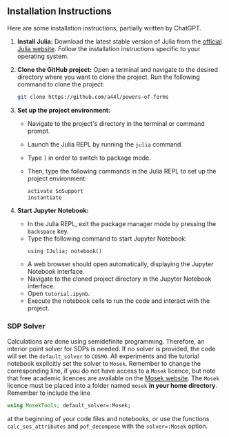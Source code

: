 

## Installation Instructions

Here are some installation instructions, partially written by ChatGPT.  

1. **Install Julia:** Download the latest stable version of Julia from the [official Julia website](https://julialang.org/downloads/). Follow the installation instructions specific to your operating system.

2. **Clone the GitHub project:** 
Open a terminal and navigate to the desired directory where you want to clone the project. Run the following command to clone the project:
     ```bash
     git clone https://github.com/a44l/powers-of-forms
     ```

3. **Set up the project environment:**
   - Navigate to the project's directory in the terminal or command prompt.
   - Launch the Julia REPL by running the `julia` command.
   - Type `]` in order to switch to package mode. 
   - Then, type the following commands in the Julia REPL to set up the project environment:

     ```julia
     activate SoSupport
     instantiate
     ```

4. **Start Jupyter Notebook:**
	- In the Julia REPL, exit the package manager mode by pressing the `backspace` key.
	- Type the following command to start Jupyter Notebook:
		```julia-repl
		using IJulia; notebook()
		```
	- A web browser should open automatically, displaying the Jupyter Notebook interface.
    - Navigate to the cloned project directory in the Jupyter Notebook interface.
    - Open `tutorial.ipynb`.
    - Execute the notebook cells to run the code and interact with the project.


### SDP Solver 

Calculations are done using semidefinite programming. Therefore, an interior point solver for SDPs is needed. If no solver is provided, the code will set the `default_solver` to `COSMO`. All experiments and the tutorial notebook explicitly set the solver to `Mosek`. Remember to change the corresponding line, if you do not have access to a `Mosek` licence, but note that free academic licences are available on the [Mosek website](https://www.mosek.com/products/academic-licenses/). The `Mosek` licence must be placed into a folder named `mosek` **in your home directory**. Remember to include the line 
```julia
using MosekTools; default_solver=:Mosek;
``` 
at the beginning of your code files and notebooks, or use the functions `calc_sos_attributes` and `pof_decompose` with the `solver=:Mosek` option. 